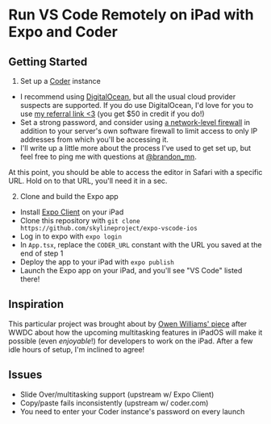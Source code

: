 # Run VS Code Remotely on iPad with Expo and Coder

## Getting Started

1. Set up a [Coder](https://coder.com) instance

- I recommend using [DigitalOcean](https://github.com/cdr/code-server/blob/master/doc/admin/install/digitalocean.md), but all the usual cloud provider suspects are supported. If you do use DigitalOcean, I'd love for you to use [my referral link <3](https://m.do.co/c/098e33e219b3) (you get $50 in credit if you do!)
- Set a strong password, and consider using [a network-level firewall](https://www.digitalocean.com/docs/networking/firewalls/quickstart/) in addition to your server's own software firewall to limit access to only IP addresses from which you'll be accessing it.
- I'll write up a little more about the process I've used to get set up, but feel free to ping me with questions at [@brandon_mn](https://twitter.com/brandon_mn). 

At this point, you should be able to access the editor in Safari with a specific URL. Hold on to that URL, you'll need it in a sec.

2. Clone and build the Expo app

- Install [Expo Client](https://expo.io/tools#client) on your iPad
- Clone this repository with `git clone https://github.com/skylineproject/expo-vscode-ios`
- Log in to expo with `expo login`
- In `App.tsx`, replace the `CODER_URL` constant with the URL you saved at the end of step 1
- Deploy the app to your iPad with `expo publish`
- Launch the Expo app on your iPad, and you'll see "VS Code" listed there!

## Inspiration

This particular project was brought about by [Owen Williams' piece](https://twitter.com/ow/status/1136007778257002496) after WWDC about how the upcoming multitasking features in iPadOS will make it possible (even _enjoyable_!) for developers to work on the iPad. After a few idle hours of setup, I'm inclined to agree!

## Issues
- Slide Over/multitasking support (upstream w/ Expo Client)
- Copy/paste fails inconsistently (upstream w/ coder.com)
- You need to enter your Coder instance's password on every launch